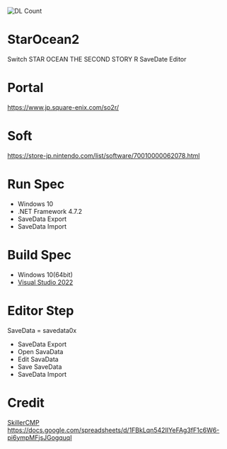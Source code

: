 ![DL Count](https://img.shields.io/github/downloads/turtle-insect/StarOcean2/total.svg)

# StarOcean2
Switch STAR OCEAN THE SECOND STORY R SaveDate Editor

# Portal
https://www.jp.square-enix.com/so2r/

# Soft
https://store-jp.nintendo.com/list/software/70010000062078.html

# Run Spec
* Windows 10
* .NET Framework 4.7.2
* SaveData Export
* SaveData Import

# Build Spec
* Windows 10(64bit)
* [Visual Studio 2022](https://visualstudio.microsoft.com/ja/vs/)

# Editor Step
SaveData = savedata0x
* SaveData Export
* Open SavaData
* Edit SavaData
* Save SaveData
* SaveData Import

# Credit
[SkillerCMP](https://github.com/SkillerCMP)  
https://docs.google.com/spreadsheets/d/1FBkLqn542IIYeFAg3fF1c6W6-pi6ympMFjsJGogquqI

